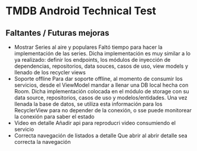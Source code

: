 # TMDB Android Technical Test

## Faltantes / Futuras mejoras

- Mostrar Series al aire y populares
Faltó tiempo para hacer la implementación de las series. Dicha implementación es muy similar a lo ya realizado: definir los endpoints, los módulos de inyección de dependencias, repositorios, data souces, casos de uso, view models y llenado de los recycler views
- Soporte offline
Para dar soporte offline, al momento de consumir los servicios, desde el ViewModel mandar a llenar una DB local hecha con Room. Dicha implementación colocada en el módulo de storage con su data source, repositorios, casos de uso y modelos/entidades. Una vez llenada la base de datos, se utiliza esta información para los RecyclerView para no depender de la conexión, o sse puede monitorear la conexión para saber el estado
- Video en detalle
Añadir api para reproducri video consumiendo el servicio
- Correcta navegación de listados a detalle 
Que abrir al abrir detalle sea correcta la navegación

